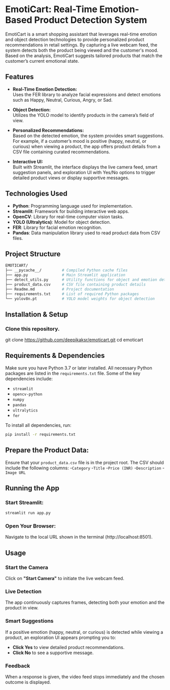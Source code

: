 # EmotiCart: Real-Time Emotion-Based Product Detection System

EmotiCart is a smart shopping assistant that leverages real-time emotion and object detection technologies to provide personalized product recommendations in retail settings. By capturing a live webcam feed, the system detects both the product being viewed and the customer's mood. Based on the analysis, EmotiCart suggests tailored products that match the customer’s current emotional state.

## Features

- **Real-Time Emotion Detection:**  
  Uses the FER library to analyze facial expressions and detect emotions such as Happy, Neutral, Curious, Angry, or Sad.

- **Object Detection:**  
  Utilizes the YOLO model to identify products in the camera’s field of view.

- **Personalized Recommendations:**  
  Based on the detected emotion, the system provides smart suggestions. For example, if a customer’s mood is positive (happy, neutral, or curious) when viewing a product, the app offers product details from a CSV file containing curated recommendations.

- **Interactive UI:**  
  Built with Streamlit, the interface displays the live camera feed, smart suggestion panels, and exploration UI with Yes/No options to trigger detailed product views or display supportive messages.

## Technologies Used

- **Python**: Programming language used for implementation.
- **Streamlit**: Framework for building interactive web apps.
- **OpenCV**: Library for real-time computer vision tasks.
- **YOLO (Ultralytics)**: Model for object detection.
- **FER**: Library for facial emotion recognition.
- **Pandas**: Data manipulation library used to read product data from CSV files.

## Project Structure

```bash
EMOTICART/
├── __pycache__/         # Compiled Python cache files
├── app.py               # Main Streamlit application
├── detect_utils.py      # Utility functions for object and emotion detection
├── product_data.csv     # CSV file containing product details
├── Readme.md            # Project documentation
├── requirements.txt     # List of required Python packages
└── yolov8n.pt           # YOLO model weights for object detection
```

## Installation & Setup

### Clone this repository.
git clone https://github.com/deepikaksr/emoticart.git cd emoticart

## Requirements & Dependencies

Make sure you have Python 3.7 or later installed. All necessary Python packages are listed in the `requirements.txt` file. Some of the key dependencies include:
- `streamlit`
- `opencv-python`
- `numpy`
- `pandas`
- `ultralytics`
- `fer`

To install all dependencies, run:
```bash
pip install -r requirements.txt
```

## Prepare the Product Data:

Ensure that your `product_data.csv` file is in the project root. The CSV should include the following columns:
-`Category`
-`Title`
-`Price (INR)`
-`Description`
-`Image URL`

## Running the App

### Start Streamlit:
```bash
streamlit run app.py
```

### Open Your Browser:
Navigate to the local URL shown in the terminal (http://localhost:8501).

## Usage

### Start the Camera
Click on **"Start Camera"** to initiate the live webcam feed.

### Live Detection
The app continuously captures frames, detecting both your emotion and the product in view.

### Smart Suggestions
If a positive emotion (happy, neutral, or curious) is detected while viewing a product, an exploration UI appears prompting you to:
- **Click Yes** to view detailed product recommendations.
- **Click No** to see a supportive message.

### Feedback
When a response is given, the video feed stops immediately and the chosen outcome is displayed.
